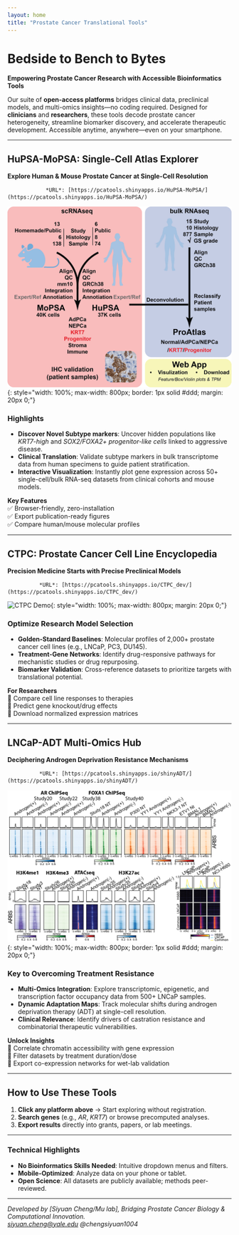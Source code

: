 ```yaml
---
layout: home
title: "Prostate Cancer Translational Tools"
---
```


# **Bedside to Bench to Bytes**  
**Empowering Prostate Cancer Research with Accessible Bioinformatics Tools**  

Our suite of **open-access platforms** bridges clinical data, preclinical models, and multi-omics insights—no coding required. Designed for **clinicians** and **researchers**, these tools decode prostate cancer heterogeneity, streamline biomarker discovery, and accelerate therapeutic development. Accessible anytime, anywhere—even on your smartphone.  

---

## **HuPSA-MoPSA: Single-Cell Atlas Explorer**  
**Explore Human & Mouse Prostate Cancer at Single-Cell Resolution** 

                *URL*: [https://pcatools.shinyapps.io/HuPSA-MoPSA/](https://pcatools.shinyapps.io/HuPSA-MoPSA/)  

![HuPSA-MoPSA Preview](assets/hupsa-screenshot.png){: style="width: 100%; max-width: 800px; border: 1px solid #ddd; margin: 20px 0;"}  

### **Highlights**  
- **Discover Novel Subtype markers**: Uncover hidden populations like *KRT7-high* and *SOX2/FOXA2+ progenitor-like cells* linked to aggressive disease.  
- **Clinical Translation**: Validate subtype markers in bulk transcriptome data from human specimens to guide patient stratification.  
- **Interactive Visualization**: Instantly plot gene expression across 50+ single-cell/bulk RNA-seq datasets from clinical cohorts and mouse models.  

**Key Features**  
✅ Browser-friendly, zero-installation  
✅ Export publication-ready figures  
✅ Compare human/mouse molecular profiles  

---

## **CTPC: Prostate Cancer Cell Line Encyclopedia**  
**Precision Medicine Starts with Precise Preclinical Models**  

              *URL*: [https://pcatools.shinyapps.io/CTPC_dev/](https://pcatools.shinyapps.io/CTPC_dev/)  

![CTPC Demo](assets/ctpc-demo.gif){: style="width: 100%; max-width: 800px; margin: 20px 0;"}

### **Optimize Research Model Selection**  
- **Golden-Standard Baselines**: Molecular profiles of 2,000+ prostate cancer cell lines (e.g., LNCaP, PC3, DU145).  
- **Treatment-Gene Networks**: Identify drug-responsive pathways for mechanistic studies or drug repurposing.  
- **Biomarker Validation**: Cross-reference datasets to prioritize targets with translational potential.  

**For Researchers**  
🔬 Compare cell line responses to therapies  
🔬 Predict gene knockout/drug effects  
🔬 Download normalized expression matrices  

---

## **LNCaP-ADT Multi-Omics Hub**  
**Deciphering Androgen Deprivation Resistance Mechanisms**  

              *URL*: [https://pcatools.shinyapps.io/shinyADT/](https://pcatools.shinyapps.io/shinyADT/) 

![LNCaP-ADT Preview](assets/shinyadt-screenshot.png){: style="width: 100%; max-width: 800px; border: 1px solid #ddd; margin: 20px 0;"}  

### **Key to Overcoming Treatment Resistance**  
- **Multi-Omics Integration**: Explore transcriptomic, epigenetic, and transcription factor occupancy data from 500+ LNCaP samples.  
- **Dynamic Adaptation Maps**: Track molecular shifts during androgen deprivation therapy (ADT) at single-cell resolution.  
- **Clinical Relevance**: Identify drivers of castration resistance and combinatorial therapeutic vulnerabilities.  

**Unlock Insights**  
🧬 Correlate chromatin accessibility with gene expression  
🧬 Filter datasets by treatment duration/dose  
🧬 Export co-expression networks for wet-lab validation  

---

## **How to Use These Tools**  
1. **Click any platform above** → Start exploring without registration.  
2. **Search genes** (e.g., *AR*, *KRT7*) or browse precomputed analyses.  
3. **Export results** directly into grants, papers, or lab meetings.  

---

### **Technical Highlights**  
- **No Bioinformatics Skills Needed**: Intuitive dropdown menus and filters.  
- **Mobile-Optimized**: Analyze data on your phone or tablet.  
- **Open Science**: All datasets are publicly available; methods peer-reviewed.  

---

*Developed by [Siyuan Cheng/Mu lab], Bridging Prostate Cancer Biology & Computational Innovation.*  
*siyuan.cheng@yale.edu*
*@chengsiyuan1004*
